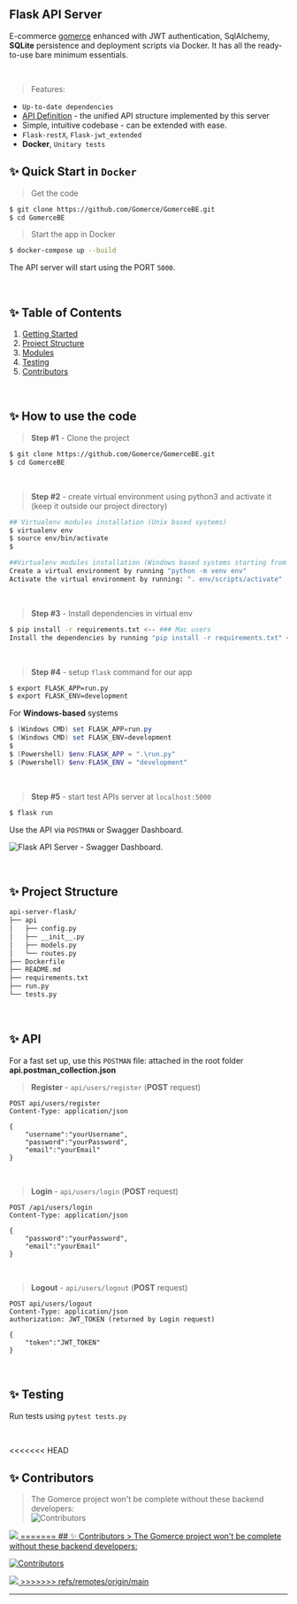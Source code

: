 ## Flask API Server

E-commerce [gomerce](https://github.com/Gomerce/GomerceBE.git) enhanced with JWT authentication, SqlAlchemy, **SQLite** persistence and deployment scripts via Docker. It has all the ready-to-use bare minimum essentials.
 
<br />

> Features:

- `Up-to-date dependencies`
- [API Definition](https://docs.appseed.us/boilerplate-code/api-unified-definition) - the unified API structure implemented by this server
- Simple, intuitive codebase - can be extended with ease.
- `Flask-restX`, `Flask-jwt_extended`
- **Docker**, `Unitary tests`

## ✨ Quick Start in `Docker`

> Get the code

```bash
$ git clone https://github.com/Gomerce/GomerceBE.git
$ cd GomerceBE
```

> Start the app in Docker

```bash
$ docker-compose up --build
```

The API server will start using the PORT `5000`.

<br />

## ✨ Table of Contents

1. [Getting Started](#✨-how-to-use-the-code)
2. [Project Structure](#✨-project-structure)
3. [Modules](#✨-api)
4. [Testing](#✨-testing)
5. [Contributors](#✨-contributors)

<br />

## ✨ How to use the code

> **Step #1** - Clone the project

```bash
$ git clone https://github.com/Gomerce/GomerceBE.git
$ cd GomerceBE
```

<br />

> **Step #2** - create virtual environment using python3 and activate it (keep it outside our project directory)

```bash
## Virtualenv modules installation (Unix based systems)
$ virtualenv env
$ source env/bin/activate
$

##Virtualenv modules installation (Windows based systems starting from python 3)
Create a virtual environment by running "python -m venv env"
Activate the virtual environment by running: ". env/scripts/activate"
```

<br />

> **Step #3** - Install dependencies in virtual env

```bash
$ pip install -r requirements.txt <-- ### Mac users
Install the dependencies by running "pip install -r requirements.txt" <-- ### Windows users
```

<br />

> **Step #4** - setup `flask` command for our app

```bash
$ export FLASK_APP=run.py
$ export FLASK_ENV=development
```

For **Windows-based** systems

```powershell
$ (Windows CMD) set FLASK_APP=run.py
$ (Windows CMD) set FLASK_ENV=development
$
$ (Powershell) $env:FLASK_APP = ".\run.py"
$ (Powershell) $env:FLASK_ENV = "development"
```

<br />

> **Step #5** - start test APIs server at `localhost:5000`

```bash
$ flask run
```

Use the API via `POSTMAN` or Swagger Dashboard.

![Flask API Server - Swagger Dashboard.](https://user-images.githubusercontent.com/51070104/141950891-ea315fca-24c2-4929-841c-38fb950a478d.png)

<br />

## ✨ Project Structure

```bash
api-server-flask/
├── api
│   ├── config.py
│   ├── __init__.py
│   ├── models.py
│   └── routes.py
├── Dockerfile
├── README.md
├── requirements.txt
├── run.py
└── tests.py
```

<br />

## ✨ API

For a fast set up, use this `POSTMAN` file: attached in the root folder **api.postman_collection.json**

> **Register** - `api/users/register` (**POST** request)

```
POST api/users/register
Content-Type: application/json

{
    "username":"yourUsername",
    "password":"yourPassword",
    "email":"yourEmail"
}
```

<br />

> **Login** - `api/users/login` (**POST** request)

```
POST /api/users/login
Content-Type: application/json

{
    "password":"yourPassword",
    "email":"yourEmail"
}
```

<br />

> **Logout** - `api/users/logout` (**POST** request)

```
POST api/users/logout
Content-Type: application/json
authorization: JWT_TOKEN (returned by Login request)

{
    "token":"JWT_TOKEN"
}
```

<br />

## ✨ Testing

Run tests using `pytest tests.py`

<br />

<<<<<<< HEAD

## ✨ Contributors
> The Gomerce project won't be complete without these backend developers: <br /> 
<img src="https://img.shields.io/github/contributors/ajioz/gomerce_backend?style=plastic" alt="Contributors" /> <br />
<a href="https://github.com/Ajioz/gomerce_backend/graphs/contributors">
  <img src="https://contrib.rocks/image?repo=Ajioz/gomerce_backend" />
=======
## ✨ Contributors
> The Gomerce project won't be complete without these backend developers: <br /> 

<img src="https://img.shields.io/github/contributors/gomerce/gomercebe?style=plastic" alt="Contributors" /> <br />

<a href="https://github.com/gomerce/gomercebe/graphs/contributors">
  <img src="https://contrib.rocks/image?repo=gomerce/gomercebe" />
>>>>>>> refs/remotes/origin/main
</a>

---
